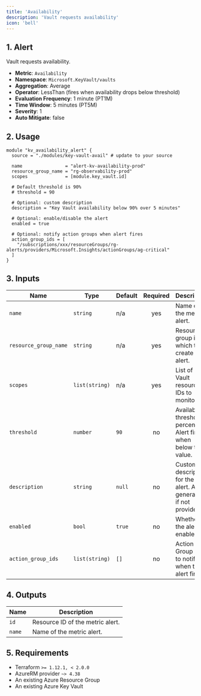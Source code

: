 ```yaml
---
title: 'Availability'
description: 'Vault requests availability'
icon: 'bell'
---
```


## 1. Alert
Vault requests availability.

- **Metric**: `Availability`
- **Namespace**: `Microsoft.KeyVault/vaults`
- **Aggregation**: Average
- **Operator**: LessThan (fires when availability drops below threshold)
- **Evaluation Frequency**: 1 minute (PT1M)
- **Time Window**: 5 minutes (PT5M)
- **Severity**: 1
- **Auto Mitigate**: false

## 2. Usage
```hcl main.tf
module "kv_availability_alert" {
  source = "./modules/key-vault-avail" # update to your source

  name                = "alert-kv-availability-prod"
  resource_group_name = "rg-observability-prod"
  scopes              = [module.key_vault.id]

  # Default threshold is 90%
  # threshold = 90

  # Optional: custom description
  description = "Key Vault availability below 90% over 5 minutes"

  # Optional: enable/disable the alert
  enabled = true

  # Optional: notify action groups when alert fires
  action_group_ids = [
    "/subscriptions/xxx/resourceGroups/rg-alerts/providers/Microsoft.Insights/actionGroups/ag-critical"
  ]
}
```

## 3. Inputs
| Name                  | Type           | Default | Required | Description                                                     |
| --------------------- | -------------- | ------- | :------: | --------------------------------------------------------------- |
| `name`                | `string`       | n/a     |   yes    | Name of the metric alert.                                      |
| `resource_group_name` | `string`       | n/a     |   yes    | Resource group in which to create the alert.                   |
| `scopes`              | `list(string)` | n/a     |   yes    | List of Key Vault resource IDs to monitor.                     |
| `threshold`           | `number`       | `90`    |    no    | Availability threshold percentage. Alert fires when below this value. |
| `description`         | `string`       | `null`  |    no    | Custom description for the alert. Auto-generated if not provided. |
| `enabled`             | `bool`         | `true`  |    no    | Whether the alert is enabled.                                  |
| `action_group_ids`    | `list(string)` | `[]`    |    no    | Action Group IDs to notify when the alert fires.               |

## 4. Outputs
| Name   | Description                     |
| ------ | -------------------------------- |
| `id`   | Resource ID of the metric alert. |
| `name` | Name of the metric alert.        |

## 5. Requirements
- Terraform `>= 1.12.1, < 2.0.0`
- AzureRM provider `~> 4.38`
- An existing Azure Resource Group
- An existing Azure Key Vault


